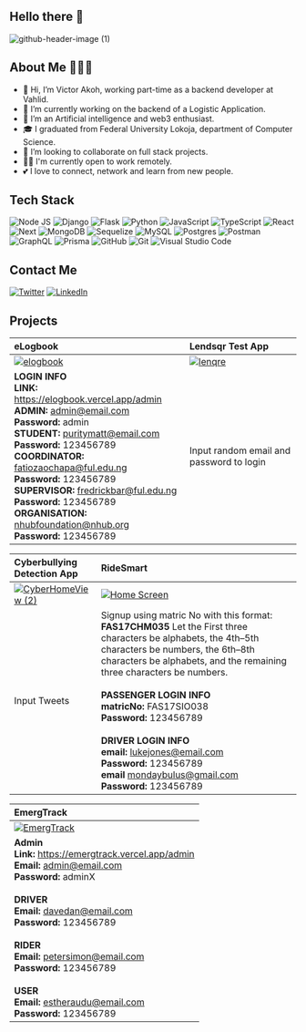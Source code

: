 <!--
**Vicolas11/Vicolas11** is a ✨ _special_ ✨ repository because its `README.md` (this file) appears on your GitHub profile.

Here are some ideas to get you started:


- 🌱 I’m currently learning ...
- 👯 I’m looking to collaborate on ...
- 🤔 I’m looking for help with ...
- 💬 Ask me about ...
- 📫 How to reach me: ...
- 😄 Pronouns: ...
- ⚡ Fun fact: ...
-->


## Hello there 👋
![github-header-image (1)](https://user-images.githubusercontent.com/46172140/226135279-2e28d174-9628-42c9-a4f7-136fb1885bf7.png)

## About Me 👨🏽‍💻
- 👋 Hi, I’m Victor Akoh, working part-time as a backend developer at Vahlid.
- 🔭 I’m currently working on the backend of a Logistic Application.
- 👀 I’m an Artificial intelligence and web3 enthusiast.
- 🎓 I graduated from Federal University Lokoja, department of Computer Science.
- 💞️ I’m looking to collaborate on full stack projects.
- 👷‍♀️ I'm currently open to work remotely.
- 💕 I love to connect, network and learn from new people.

## Tech Stack 
![Node JS](https://img.shields.io/badge/Node.js-8BBF3D?style=for-the-badge&logo=nodedotjs&logoColor=black)
![Django](https://img.shields.io/badge/Django-092D1F?style=for-the-badge&logo=django&logoColor=white)
![Flask](https://img.shields.io/badge/Flask-fff?style=for-the-badge&logo=flask&logoColor=black)
![Python](https://img.shields.io/badge/Python-376FA0?style=for-the-badge&logo=python&logoColor=white)
![JavaScript](https://img.shields.io/badge/Javascript-CFB431?style=for-the-badge&logo=javascript&logoColor=white)
![TypeScript](https://img.shields.io/badge/typescript-%23007ACC.svg?style=for-the-badge&logo=typescript&logoColor=white)
![React](https://img.shields.io/badge/React-5ED3F3?style=for-the-badge&logo=react&logoColor=white)
![Next](https://img.shields.io/badge/Next-100000?style=for-the-badge&logo=nextdotjs&logoColor=white)
![MongoDB](https://img.shields.io/badge/MongoDB-%234ea94b.svg?style=for-the-badge&logo=mongodb&logoColor=white)
![Sequelize](https://img.shields.io/badge/Sequelize-52B0E7?style=for-the-badge&logo=Sequelize&logoColor=white)
![MySQL](https://img.shields.io/badge/mysql-%2300f.svg?style=for-the-badge&logo=mysql&logoColor=white)
![Postgres](https://img.shields.io/badge/postgres-%23316192.svg?style=for-the-badge&logo=postgresql&logoColor=white)
![Postman](https://img.shields.io/badge/Postman-FF6C37?style=for-the-badge&logo=postman&logoColor=white)
![GraphQL](https://img.shields.io/badge/GraphQL-DE33A6?style=for-the-badge&logo=graphql&logoColor=white)
![Prisma](https://img.shields.io/badge/Prisma-0B3147?style=for-the-badge&logo=prisma&logoColor=white)
![GitHub](https://img.shields.io/badge/GitHub-100000?style=for-the-badge&logo=github&logoColor=white)
![Git](https://img.shields.io/badge/git-%23F05033.svg?style=for-the-badge&logo=git&logoColor=white)
![Visual Studio Code](https://img.shields.io/badge/Visual%20Studio%20Code-0078d7.svg?style=for-the-badge&logo=visual-studio-code&logoColor=white)


## Contact Me
[![Twitter](https://img.shields.io/badge/Twitter-1DA1F2?style=for-the-badge&logo=twitter&logoColor=white)](https://twitter.com/am_vicolas)
[![LinkedIn](https://img.shields.io/badge/LinkedIn-0077B5?style=for-the-badge&logo=linkedin&logoColor=white)](https://www.linkedin.com/in/vicolas-akoh/)

## Projects
| eLogbook | Lendsqr Test App |
| :--- | :--- |
| [![elogbook](https://user-images.githubusercontent.com/46172140/226142698-0badee98-310e-41fd-97c3-2bfd1bc87c2b.jpg)](https://elogbook.vercel.app/) | [![lenqre](https://user-images.githubusercontent.com/46172140/226142776-8d92beac-96f8-4f97-8255-179622526fec.jpg)](https://victor-akoh-lendsqr-fe-test.vercel.app/) |
| **LOGIN INFO** <br/> **LINK:** https://elogbook.vercel.app/admin <br/> **ADMIN:** admin@email.com <br/> **Password:** admin <br/> **STUDENT:** puritymatt@email.com <br/> **Password:** 123456789 <br/> **COORDINATOR:** fatiozaochapa@ful.edu.ng <br/> **Password:** 123456789 <br/> **SUPERVISOR:** fredrickbar@ful.edu.ng <br/> **Password:** 123456789 <br/> **ORGANISATION:** nhubfoundation@nhub.org <br/> **Password:** 123456789 | Input random email and password to login |

| Cyberbullying Detection App | RideSmart |
| :--- | :--- |
| [![CyberHomeView (2)](https://user-images.githubusercontent.com/46172140/226143512-42dcb155-d56a-479c-be3e-8834e1d0a929.jpg)](https://cyberbullying.onrender.com/) | [![Home Screen](https://github.com/Vicolas11/Vicolas11/assets/46172140/ca666adf-b461-4c0d-93da-8ef536cbc6cb)](https://ridesmart.vercel.app/) |
| Input Tweets | Signup using matric No with this format: **FAS17CHM035** Let the First three characters be alphabets, the 4th–5th characters be numbers, the 6th–8th characters be alphabets, and the remaining three characters be numbers. <br/><br/> **PASSENGER LOGIN INFO** <br/> **matricNo:** FAS17SIO038 <br/> **Password:** 123456789 <br/><br/> **DRIVER LOGIN INFO** <br/> **email:** lukejones@email.com  <br/> **Password:** 123456789 <br/> **email** mondaybulus@gmail.com <br/> **Password:** 123456789 |

| EmergTrack |
| :--- |
| [![EmergTrack](https://github.com/Vicolas11/Vicolas11/assets/46172140/df331d63-c7f5-44ad-9503-c26cf517ed43)](https://emergtrack.vercel.app/) |
| **Admin** <br/>**Link:** https://emergtrack.vercel.app/admin <br/>**Email:** admin@email.com <br/>**Password:** adminX   <br/><br/>**DRIVER** <br/> **Email:** davedan@email.com <br/> **Password:** 123456789 <br/><br/> **RIDER** <br/> **Email:** petersimon@email.com <br/> **Password:** 123456789 <br/><br/> **USER** <br/> **Email:** estheraudu@email.com <br/> **Password:** 123456789 |
